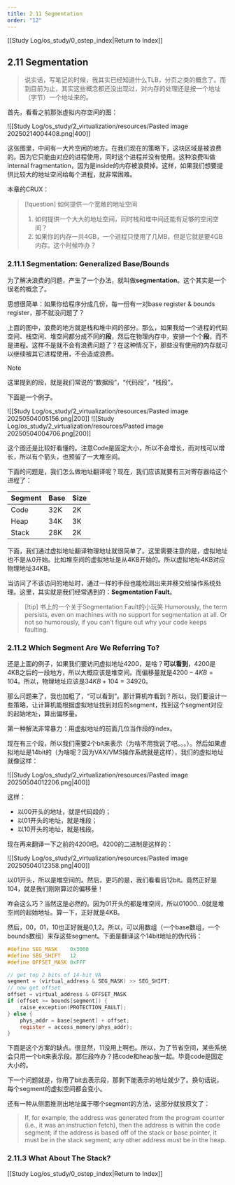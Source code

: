 ```yaml
---
title: 2.11 Segmentation
order: "12"
---
```

[[Study Log/os_study/0_ostep_index|Return to Index]]

## 2.11 Segmentation

> 说实话，写笔记的时候，我其实已经知道什么TLB，分页之类的概念了。而到目前为止，其实这些概念都还没出现过，对内存的处理还是按一个地址（字节）一个地址来的。

首先，看看之前那张虚拟内存空间的图：

![[Study Log/os_study/2_virtualization/resources/Pasted image 20250214004408.png|400]]

这张图里，中间有一大片空闲的地方。在我们现在的策略下，这块区域是被浪费的。因为它只能由对应的进程使用，同时这个进程并没有使用。这种浪费叫做internal fragmentation，因为是inside的内存被浪费掉。这样，如果我们想要提供比较大的地址空间给每个进程，就非常困难。

本章的CRUX：

> [!question] 如何提供一个宽敞的地址空间
> 1. 如何提供一个大大的地址空间，同时栈和堆中间还能有足够的空闲空间？
> 2. 如果你的内存一共4GB，一个进程只使用了几MB，但是它就是要4GB内存。这个时候咋办？

### 2.11.1 Segmentation: Generalized Base/Bounds

为了解决浪费的问题，产生了一个办法，就叫做**segmentation**。这个其实是一个很老的概念了。

思想很简单：如果你给程序分成几份，每一份有一对base register \& bounds register，那不就没问题了？

上面的图中，浪费的地方就是栈和堆中间的部分。那么，如果我给一个进程的代码空间、栈空间、堆空间都分成不同的**段**，然后在物理内存中，安排一个个**段**，而不是进程。这样不是就不会有浪费问题了？在这种情况下，那些没有使用的内存就可以继续被其它进程使用，不会造成浪费。

> [!note]
> 这里提到的段，就是我们常说的“数据段”，“代码段”，“栈段”。

下面是一个例子。

![[Study Log/os_study/2_virtualization/resources/Pasted image 20250504005156.png|200]] ![[Study Log/os_study/2_virtualization/resources/Pasted image 20250504004706.png|200]]

这个图还是比较好看懂的。注意Code是固定大小，所以不会增长，而对栈可以增长，所以有个箭头，也预留了一大堆空间。

下面的问题是，我们怎么做地址翻译呢？现在，我们应该就要有三对寄存器给这个进程了：

| Segment | Base | Size |
| ------- | ---- | ---- |
| Code    | 32K  | 2K   |
| Heap    | 34K  | 3K   |
| Stack   | 28K  | 2K   |

下面，我们通过虚拟地址翻译物理地址就很简单了。这里需要注意的是，虚拟地址也不是从0开始。比如堆空间的虚拟地址是从4KB开始的。所以虚拟地址4KB对应物理地址34KB。

当访问了不该访问的地址时，通过一样的手段也能检测出来并移交给操作系统处理。这里，其实就是我们经常遇到的：**Segmentation Fault**。

> [!tip] 书上的一个关于Segmentation Fault的小玩笑
> Humorously, the term persists, even on machines with no support for segmentation at all. Or not so humorously, if you can’t figure out why your code keeps faulting.

### 2.11.2 Which Segment Are We Referring To?

还是上面的例子，如果我们要访问虚拟地址4200，是啥？**可以看到**，4200是4KB之后的一段地方，所以大概应该是堆空间。而偏移量就是$4200 - 4KB = 104$。所以，物理地址应该是$34KB + 104 = 34920$。

那么问题来了，我也加粗了，“可以看到”。那计算机咋看到？所以，我们要设计一些策略，让计算机能根据虚拟地址找到对应的segment，找到这个segment对应的起始地址，算出偏移量。

第一种解法非常暴力：用虚拟地址的前面几位当作段的index。

现在有三个段，所以我们需要2个bit来表示（为啥不用我说了吧。。。）。然后如果虚拟地址是14bit的（为啥呢？因为VAX/VMS操作系统就是这样），我们的虚拟地址就像这样：

![[Study Log/os_study/2_virtualization/resources/Pasted image 20250504012206.png|400]]

这样：

- 以00开头的地址，就是代码段的；
- 以01开头的地址，就是堆段；
- 以10开头的地址，就是栈段。

现在再来翻译一下之前的4200吧。4200的二进制是这样的：

![[Study Log/os_study/2_virtualization/resources/Pasted image 20250504012358.png|400]]

以01开头，所以是堆空间的。然后，更巧的是，我们看看后12bit。竟然正好是104，就是我们刚刚算过的偏移量！

咋会这么巧？当然这是必然的。因为01开头的都是堆空间，所以01000...0就是堆空间的起始地址。算一下，正好就是4KB。

然后，00，01，10也正好就是0,1,2。所以，可以用数组（一个base数组，一个bounds数组）来存这些segment。下面是翻译这个14bit地址的伪代码：

```c
#define SEG_MASK    0x3000
#define SEG_SHIFT   12
#define OFFSET_MASK 0xFFF

// get top 2 bits of 14-bit VA
segment = (virtual_address & SEG_MASK) >> SEG_SHIFT;
// now get offset
offset = virtual_address & OFFSET_MASK
if (offset >= bounds[segment]) {
	raise_exception(PROTECTION_FAULT);
} else {
	phys_addr = base[segment] + offset;
	register = access_memory(phys_addr);
}
```

下面是这个方案的缺点。很显然，11没用上啊也。所以，为了节省空间，某些系统会只用一个bit来表示段。那仨段咋办？把code和heap放一起。毕竟code是固定大小的。

下一个问题就是，你用了bit去表示段，那剩下能表示的地址就少了。换句话说，每个segment的虚拟空间都会变小。

还有一种从侧面推测出地址属于哪个segment的方法，这部分就放原文了：

> If, for example, the address was generated from the program counter (i.e., it was an instruction fetch), then the address is within the code segment; if the address is based off of the stack or base pointer, it must be in the stack segment; any other address must be in the heap.

### 2.11.3 What About The Stack?

[[Study Log/os_study/0_ostep_index|Return to Index]]